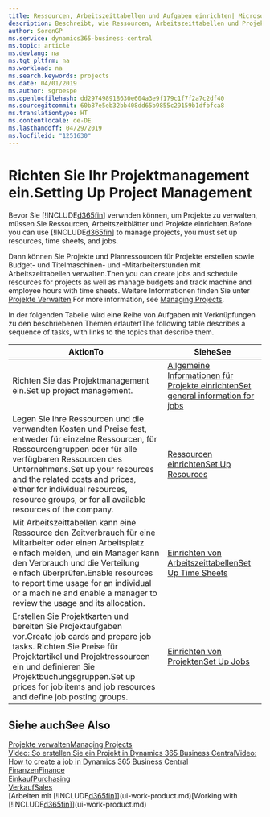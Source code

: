 ```yaml
---
title: Ressourcen, Arbeitszeittabellen und Aufgaben einrichten| Microsoft Docs
description: Beschreibt, wie Ressourcen, Arbeitszeittabellen und Projekte eingerichtet werden, um Projekte zu verwalten.
author: SorenGP
ms.service: dynamics365-business-central
ms.topic: article
ms.devlang: na
ms.tgt_pltfrm: na
ms.workload: na
ms.search.keywords: projects
ms.date: 04/01/2019
ms.author: sgroespe
ms.openlocfilehash: dd297498918630e604a3e9f179c1f7f2a7c2df40
ms.sourcegitcommit: 60b87e5eb32bb408dd65b9855c29159b1dfbfca8
ms.translationtype: HT
ms.contentlocale: de-DE
ms.lasthandoff: 04/29/2019
ms.locfileid: "1251630"
---
```

# <a name="setting-up-project-management"></a><span data-ttu-id="adf9a-103">Richten Sie Ihr Projektmanagement ein.</span><span class="sxs-lookup"><span data-stu-id="adf9a-103">Setting Up Project Management</span></span>
<span data-ttu-id="adf9a-104">Bevor Sie [!INCLUDE[d365fin](includes/d365fin_md.md)] verwnden können, um Projekte zu verwalten, müssen Sie Ressourcen, Arbeitszeitblätter und Projekte einrichten.</span><span class="sxs-lookup"><span data-stu-id="adf9a-104">Before you can use [!INCLUDE[d365fin](includes/d365fin_md.md)] to manage projects, you must set up resources, time sheets, and jobs.</span></span>

<span data-ttu-id="adf9a-105">Dann können Sie Projekte und Planressourcen für Projekte erstellen sowie Budget- und Titelmaschinen- und -Mitarbeiterstunden mit Arbeitszeittabellen verwalten.</span><span class="sxs-lookup"><span data-stu-id="adf9a-105">Then you can create jobs and schedule resources for projects as well as manage budgets and track machine and employee hours with time sheets.</span></span> <span data-ttu-id="adf9a-106">Weitere Informationen finden Sie unter [Projekte Verwalten](projects-manage-projects.md).</span><span class="sxs-lookup"><span data-stu-id="adf9a-106">For more information, see [Managing Projects](projects-manage-projects.md).</span></span>  

<span data-ttu-id="adf9a-107">In der folgenden Tabelle wird eine Reihe von Aufgaben mit Verknüpfungen zu den beschriebenen Themen erläutert</span><span class="sxs-lookup"><span data-stu-id="adf9a-107">The following table describes a sequence of tasks, with links to the topics that describe them.</span></span>

| <span data-ttu-id="adf9a-108">Aktion</span><span class="sxs-lookup"><span data-stu-id="adf9a-108">To</span></span> | <span data-ttu-id="adf9a-109">Siehe</span><span class="sxs-lookup"><span data-stu-id="adf9a-109">See</span></span> |
| --- | --- |
| <span data-ttu-id="adf9a-110">Richten Sie das Projektmanagement ein.</span><span class="sxs-lookup"><span data-stu-id="adf9a-110">Set up project management.</span></span>|[<span data-ttu-id="adf9a-111">Allgemeine Informationen für Projekte einrichten</span><span class="sxs-lookup"><span data-stu-id="adf9a-111">Set general information for jobs</span></span>](projects-how-setup-jobs.md#to-set-general-information-for-jobs)|
| <span data-ttu-id="adf9a-112">Legen Sie Ihre Ressourcen und die verwandten Kosten und Preise fest, entweder für einzelne Ressourcen, für Ressourcengruppen oder für alle verfügbaren Ressourcen des Unternehmens.</span><span class="sxs-lookup"><span data-stu-id="adf9a-112">Set up your resources and the related costs and prices, either for individual resources, resource groups, or for all available resources of the company.</span></span> |[<span data-ttu-id="adf9a-113">Ressourcen einrichten</span><span class="sxs-lookup"><span data-stu-id="adf9a-113">Set Up Resources</span></span>](projects-how-setup-resources.md) |
| <span data-ttu-id="adf9a-114">Mit Arbeitszeittabellen kann eine Ressource den Zeitverbrauch für eine Mitarbeiter oder einen Arbeitsplatz einfach melden, und ein Manager kann den Verbrauch und die Verteilung einfach überprüfen.</span><span class="sxs-lookup"><span data-stu-id="adf9a-114">Enable resources to report time usage for an individual or a machine and enable a manager to review the usage and its allocation.</span></span> |[<span data-ttu-id="adf9a-115">Einrichten von Arbeitszeittabellen</span><span class="sxs-lookup"><span data-stu-id="adf9a-115">Set Up Time Sheets</span></span>](projects-how-setup-time-sheets.md) |
| <span data-ttu-id="adf9a-116">Erstellen Sie Projektkarten und bereiten Sie Projektaufgaben vor.</span><span class="sxs-lookup"><span data-stu-id="adf9a-116">Create job cards and prepare job tasks.</span></span> <span data-ttu-id="adf9a-117">Richten Sie Preise für Projektartikel und Projektressourcen ein und definieren Sie Projektbuchungsgruppen.</span><span class="sxs-lookup"><span data-stu-id="adf9a-117">Set up prices for job items and job resources and define job posting groups.</span></span> |[<span data-ttu-id="adf9a-118">Einrichten von Projekten</span><span class="sxs-lookup"><span data-stu-id="adf9a-118">Set Up Jobs</span></span>](projects-how-setup-jobs.md) |

## <a name="see-also"></a><span data-ttu-id="adf9a-119">Siehe auch</span><span class="sxs-lookup"><span data-stu-id="adf9a-119">See Also</span></span>

[<span data-ttu-id="adf9a-120">Projekte verwalten</span><span class="sxs-lookup"><span data-stu-id="adf9a-120">Managing Projects</span></span>](projects-manage-projects.md)  
[<span data-ttu-id="adf9a-121">Video: So erstellen Sie ein Projekt in Dynamics 365 Business Central</span><span class="sxs-lookup"><span data-stu-id="adf9a-121">Video: How to create a job in Dynamics 365 Business Central</span></span>](https://www.youtube.com/watch?v=VqaPWr7BWmw)  
[<span data-ttu-id="adf9a-122">Finanzen</span><span class="sxs-lookup"><span data-stu-id="adf9a-122">Finance</span></span>](finance.md)  
[<span data-ttu-id="adf9a-123">Einkauf</span><span class="sxs-lookup"><span data-stu-id="adf9a-123">Purchasing</span></span>](purchasing-manage-purchasing.md)  
[<span data-ttu-id="adf9a-124">Verkauf</span><span class="sxs-lookup"><span data-stu-id="adf9a-124">Sales</span></span>](sales-manage-sales.md)  
<span data-ttu-id="adf9a-125">[Arbeiten mit [!INCLUDE[d365fin](includes/d365fin_md.md)]](ui-work-product.md)</span><span class="sxs-lookup"><span data-stu-id="adf9a-125">[Working with [!INCLUDE[d365fin](includes/d365fin_md.md)]](ui-work-product.md)</span></span>  
